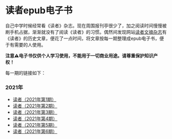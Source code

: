 # 读者epub电子书

自己中学时候经常看《读者》杂志。现在周围报刊亭很少了，加之阅读时间慢慢被刷手机占据，渐渐就没有了阅读《读者》的习惯。偶然间发现网站[读者文摘杂志](https://www.dzwzzz.com/)有《读者》的历史文章，便花了一点时间，将文章按每一期整理成epub电子书，便于有需要的人使用。

**注意⚠️电子书仅供个人学习使用，不能用于一切商业用途。请尊重保护知识产权！**

每一期的链接如下：

### 2021年

- [读者（2021年第1期）](https://github.com/FarseaSH/dezhe-epub/blob/master/issues/2021/读者（2021年第1期）.epub)
- [读者（2021年第2期）](https://github.com/FarseaSH/dezhe-epub/blob/master/issues/2021/读者（2021年第2期）.epub)
- [读者（2021年第3期）](https://github.com/FarseaSH/dezhe-epub/blob/master/issues/2021/读者（2021年第3期）.epub)
- [读者（2021年第4期）](https://github.com/FarseaSH/dezhe-epub/blob/master/issues/2021/读者（2021年第4期）.epub)
- [读者（2021年第5期）](https://github.com/FarseaSH/dezhe-epub/blob/master/issues/2021/读者（2021年第5期）.epub)
- [读者（2021年第6期）](https://github.com/FarseaSH/dezhe-epub/blob/master/issues/2021/读者（2021年第6期）.epub)

